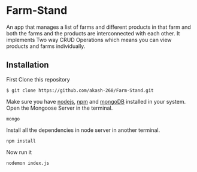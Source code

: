 # Farm-Stand
An app that manages a list of farms and different products in that farm and both the farms and the products are interconnected with each other. It implements Two way CRUD Operations which means you can view products and farms individually.
## Installation
First Clone this repository
```
$ git clone https://github.com/akash-268/Farm-Stand.git
```
Make sure you have [nodejs](https://nodejs.org/en/), [npm](https://www.npmjs.com/) and [mongoDB](https://www.npmjs.com/) installed in your system.
Open the Mongoose Server in the terminal.
```
mongo
```
Install all the dependencies in node server in another terminal.
```
npm install
```
Now run it
```
nodemon index.js
```
